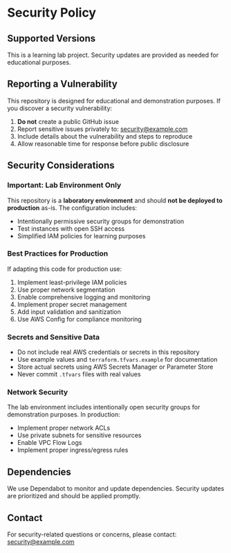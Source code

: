 # Security Policy

## Supported Versions

This is a learning lab project. Security updates are provided as needed for educational purposes.

## Reporting a Vulnerability

This repository is designed for educational and demonstration purposes. If you discover a security vulnerability:

1. **Do not** create a public GitHub issue
2. Report sensitive issues privately to: [security@example.com](mailto:security@example.com)
3. Include details about the vulnerability and steps to reproduce
4. Allow reasonable time for response before public disclosure

## Security Considerations

### Important: Lab Environment Only

This repository is a **laboratory environment** and should **not be deployed to production** as-is. The configuration includes:

- Intentionally permissive security groups for demonstration
- Test instances with open SSH access
- Simplified IAM policies for learning purposes

### Best Practices for Production

If adapting this code for production use:

1. Implement least-privilege IAM policies
2. Use proper network segmentation
3. Enable comprehensive logging and monitoring
4. Implement proper secret management
5. Add input validation and sanitization
6. Use AWS Config for compliance monitoring

### Secrets and Sensitive Data

- Do not include real AWS credentials or secrets in this repository
- Use example values and `terraform.tfvars.example` for documentation
- Store actual secrets using AWS Secrets Manager or Parameter Store
- Never commit `.tfvars` files with real values

### Network Security

The lab environment includes intentionally open security groups for demonstration purposes. In production:

- Implement proper network ACLs
- Use private subnets for sensitive resources
- Enable VPC Flow Logs
- Implement proper ingress/egress rules

## Dependencies

We use Dependabot to monitor and update dependencies. Security updates are prioritized and should be applied promptly.

## Contact

For security-related questions or concerns, please contact: [security@example.com](mailto:security@example.com)
